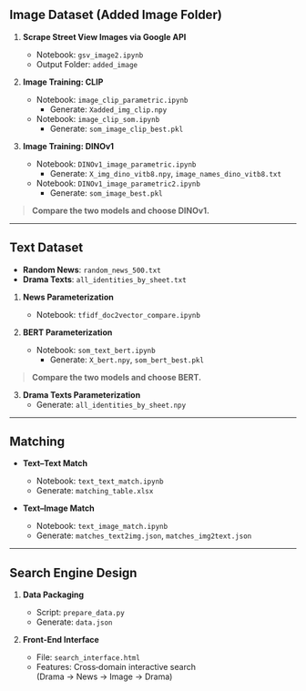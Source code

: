 ## Image Dataset (Added Image Folder)

1. **Scrape Street View Images via Google API**  
   - Notebook: `gsv_image2.ipynb`  
   - Output Folder: `added_image`

2. **Image Training: CLIP**  
   - Notebook: `image_clip_parametric.ipynb`  
     - Generate: `Xadded_img_clip.npy`  
   - Notebook: `image_clip_som.ipynb`  
     - Generate: `som_image_clip_best.pkl`

3. **Image Training: DINOv1**  
   - Notebook: `DINOv1_image_parametric.ipynb`  
     - Generate: `X_img_dino_vitb8.npy`, `image_names_dino_vitb8.txt`  
   - Notebook: `DINOv1_image_parametric2.ipynb`  
     - Generate: `som_image_best.pkl`

> **Compare the two models and choose DINOv1.**

---

## Text Dataset

- **Random News**: `random_news_500.txt`  
- **Drama Texts**: `all_identities_by_sheet.txt`

1. **News Parameterization**  
   - Notebook: `tfidf_doc2vector_compare.ipynb`

2. **BERT Parameterization**  
   - Notebook: `som_text_bert.ipynb`  
     - Generate: `X_bert.npy`, `som_bert_best.pkl`

> **Compare the two models and choose BERT.**

3. **Drama Texts Parameterization**  
   - Generate: `all_identities_by_sheet.npy`

---

## Matching

- **Text–Text Match**  
  - Notebook: `text_text_match.ipynb`  
  - Generate: `matching_table.xlsx`

- **Text–Image Match**  
  - Notebook: `text_image_match.ipynb`  
  - Generate: `matches_text2img.json`, `matches_img2text.json`

---

## Search Engine Design

1. **Data Packaging**  
   - Script: `prepare_data.py`  
   - Generate: `data.json`

2. **Front‑End Interface**  
   - File: `search_interface.html`  
   - Features: Cross‑domain interactive search (Drama → News → Image → Drama)
